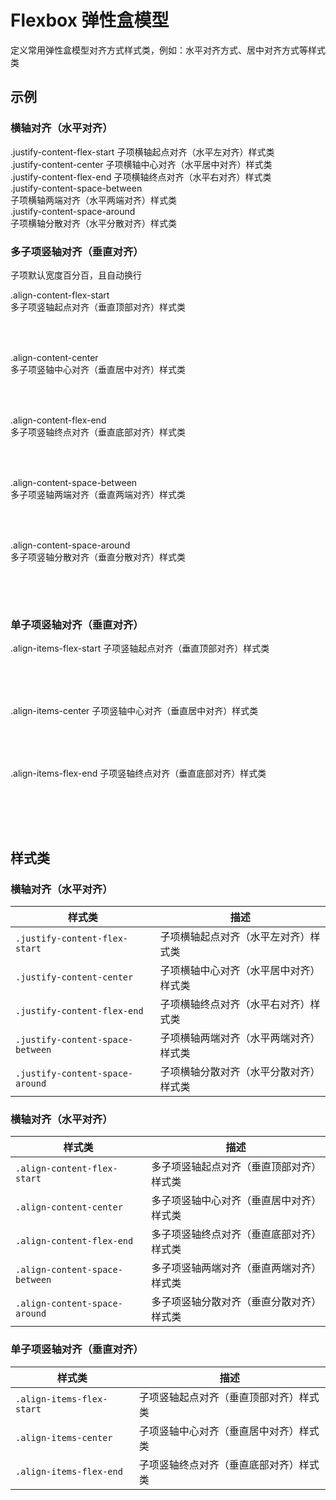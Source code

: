# Flexbox 弹性盒模型

定义常用弹性盒模型对齐方式样式类，例如：水平对齐方式、居中对齐方式等样式类

## 示例

### 横轴对齐（水平对齐）

<output data-lang="示例">
<div class="border padding-md margin-bottom-md justify-content-flex-start">
  <div>.justify-content-flex-start 子项横轴起点对齐（水平左对齐）样式类</div>
</div>

<div class="border padding-md margin-bottom-md justify-content-center">
  <div>.justify-content-center 子项横轴中心对齐（水平居中对齐）样式类</div>
</div>

<div class="border padding-md margin-bottom-md justify-content-flex-end">
  <div>.justify-content-flex-end 子项横轴终点对齐（水平右对齐）样式类</div>
</div>

<div class="border padding-md margin-bottom-md justify-content-space-between">
  <div>.justify-content-space-between</div>
  <div>子项横轴两端对齐（水平两端对齐）样式类</div>
</div>

<div class="border padding-md justify-content-space-around">
  <div>.justify-content-space-around</div>
  <div>子项横轴分散对齐（水平分散对齐）样式类</div>
</div>
</output>

### 多子项竖轴对齐（垂直对齐）

子项默认宽度百分百，且自动换行

<output data-lang="示例">
<div
  class="border padding-md margin-bottom-md align-content-flex-start"
  style="height: 100px;"
>
  <div>.align-content-flex-start</div>
  <div>多子项竖轴起点对齐（垂直顶部对齐）样式类</div>
</div>

<div
  class="border padding-md margin-bottom-md align-content-center"
  style="height: 100px;"
>
  <div>.align-content-center</div>
  <div>多子项竖轴中心对齐（垂直居中对齐）样式类</div>
</div>

<div
  class="border padding-md margin-bottom-md align-content-flex-end"
  style="height: 100px;"
>
  <div>.align-content-flex-end</div>
  <div>多子项竖轴终点对齐（垂直底部对齐）样式类</div>
</div>

<div
  class="border padding-md margin-bottom-md align-content-space-between"
  style="height: 100px;"
>
  <div>.align-content-space-between</div>
  <div>多子项竖轴两端对齐（垂直两端对齐）样式类</div>
</div>

<div
  class="border padding-md align-content-space-around"
  style="height: 100px;"
>
  <div>.align-content-space-around</div>
  <div>多子项竖轴分散对齐（垂直分散对齐）样式类</div>
</div>
</output>

### 单子项竖轴对齐（垂直对齐）

<output data-lang="示例">
<div
  class="border padding-md margin-bottom-md align-items-flex-start"
  style="height: 100px;"
>
  <div>.align-items-flex-start 子项竖轴起点对齐（垂直顶部对齐）样式类</div>
</div>

<div
  class="border padding-md margin-bottom-md align-items-center"
  style="height: 100px;"
>
  <div>.align-items-center 子项竖轴中心对齐（垂直居中对齐）样式类</div>
</div>

<div
  class="border padding-md margin-bottom-md align-items-flex-end"
  style="height: 100px;"
>
  <div>.align-items-flex-end 子项竖轴终点对齐（垂直底部对齐）样式类</div>
</div>
</output>

## 样式类

### 横轴对齐（水平对齐）

| 样式类                           | 描述                                   |
| -------------------------------- | -------------------------------------- |
| `.justify-content-flex-start`    | 子项横轴起点对齐（水平左对齐）样式类   |
| `.justify-content-center`        | 子项横轴中心对齐（水平居中对齐）样式类 |
| `.justify-content-flex-end`      | 子项横轴终点对齐（水平右对齐）样式类   |
| `.justify-content-space-between` | 子项横轴两端对齐（水平两端对齐）样式类 |
| `.justify-content-space-around`  | 子项横轴分散对齐（水平分散对齐）样式类 |

### 横轴对齐（水平对齐）

| 样式类                         | 描述                                     |
| ------------------------------ | ---------------------------------------- |
| `.align-content-flex-start`    | 多子项竖轴起点对齐（垂直顶部对齐）样式类 |
| `.align-content-center`        | 多子项竖轴中心对齐（垂直居中对齐）样式类 |
| `.align-content-flex-end`      | 多子项竖轴终点对齐（垂直底部对齐）样式类 |
| `.align-content-space-between` | 多子项竖轴两端对齐（垂直两端对齐）样式类 |
| `.align-content-space-around ` | 多子项竖轴分散对齐（垂直分散对齐）样式类 |

### 单子项竖轴对齐（垂直对齐）

| 样式类                    | 描述                                   |
| ------------------------- | -------------------------------------- |
| `.align-items-flex-start` | 子项竖轴起点对齐（垂直顶部对齐）样式类 |
| `.align-items-center`     | 子项竖轴中心对齐（垂直居中对齐）样式类 |
| `.align-items-flex-end`   | 子项竖轴终点对齐（垂直底部对齐）样式类 |
